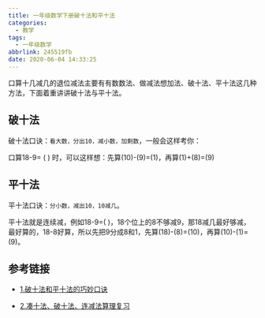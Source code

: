 ```yaml
---
title: 一年级数学下册破十法和平十法
categories:
  - 教学
tags:
  - 一年级数学
abbrlink: 245519fb
date: 2020-06-04 14:33:25
---
```


 口算十几减几的退位减法主要有有数数法、做减法想加法、破十法、平十法这几种方法，下面着重讲讲破十法与平十法。

## 破十法

破十法口诀：`看大数，分出10，减小数，加剩数`，一般会这样考你：

口算18-9= (   ) 时，可以这样想：先算(10)-(9)=(1)，再算(1)+(8)=(9)

## 平十法

平十法口诀：`分小数，减出10，10减几`。

平十法就是连续减，例如18-9=(  )，18个位上的8不够减9，那18减几最好够减，最好算的，18-8好算，所以先把9分成8和1，先算(18)-(8)=(10)，再算(10)-(1)=(9)。

## 参考链接

+ [1.破十法和平十法的巧妙口诀](https://www.sohu.com/a/374921630_120064993)

+ [2.凑十法、破十法、连减法算理复习](https://wenku.baidu.com/view/7abe1dd6a200a6c30c22590102020740bf1ecdf1.html)

